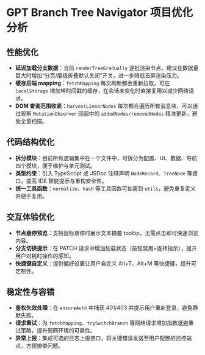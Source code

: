 # GPT Branch Tree Navigator 项目优化分析

## 性能优化
- **延迟加载分支数据**：当前 `renderTreeGradually` 逐批渲染节点，建议在数据量巨大时增加“分页/层级折叠默认关闭”开关，进一步降低首屏渲染压力。
- **缓存后端 mapping**：`fetchMapping` 每次刷新都会重新拉取，可在 `localStorage` 增加带时间戳的缓存，在会话未变化时直接复用以减少网络请求。
- **DOM 查询范围收紧**：`harvestLinearNodes` 每次都会遍历所有消息块，可以通过观察 `MutationObserver` 回调中的 `addedNodes/removedNodes` 精准更新，避免全量扫描。

## 代码结构优化
- **拆分模块**：目前所有逻辑集中在一个文件中，可拆分为配置、UI、数据、导航四个模块，便于维护与单元测试。
- **类型约束**：引入 TypeScript 或 JSDoc 注释声明 `NodeRecord`、`TreeNode` 等接口，提高 IDE 智能提示与重构安全性。
- **统一工具函数**：`normalize`、`hash` 等工具函数可抽离到 `utils`，避免重复定义并便于复用。

## 交互体验优化
- **节点悬停预览**：支持鼠标悬停时展示文本摘要 tooltip，无需点击即可快速浏览内容。
- **分支切换提示**：在 PATCH 请求中增加加载状态（按钮禁用+旋转指示），提升用户对耗时操作的感知。
- **快捷键自定义**：提供偏好设置让用户自定义 Alt+T、Alt+M 等快捷键，提升可定制性。

## 稳定性与容错
- **鉴权失效处理**：在 `ensureAuth` 中捕获 401/403 并提示用户重新登录，避免静默失败。
- **请求重试**：为 `fetchMapping`、`trySwitchBranch` 等网络请求增加指数退避重试策略，提升弱网环境的可靠性。
- **异常上报**：集成可选的日志上报接口，将关键错误发送至用户配置的监控端点，方便排查问题。
